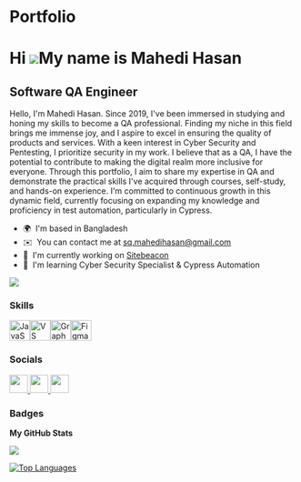 # Portfolio

Hi ![](https://user-images.githubusercontent.com/18350557/176309783-0785949b-9127-417c-8b55-ab5a4333674e.gif)My name is Mahedi Hasan
====================================================================================================================================

Software QA Engineer
--------------------

Hello, I'm Mahedi Hasan. Since 2019, I've been immersed in studying and honing my skills to become a QA professional. Finding my niche in this field brings me immense joy, and I aspire to excel in ensuring the quality of products and services. With a keen interest in Cyber Security and Pentesting, I prioritize security in my work. I believe that as a QA, I have the potential to contribute to making the digital realm more inclusive for everyone. Through this portfolio, I aim to share my expertise in QA and demonstrate the practical skills I've acquired through courses, self-study, and hands-on experience. I'm committed to continuous growth in this dynamic field, currently focusing on expanding my knowledge and proficiency in test automation, particularly in Cypress.

* 🌍  I'm based in Bangladesh
* ✉️  You can contact me at [sq.mahedihasan@gmail.com](mailto:sq.mahedihasan@gmail.com)
* 🚀  I'm currently working on [Sitebeacon](http://sitebeacon.io)
* 🧠  I'm learning Cyber Security Specialist & Cypress Automation

<a href="https://www.github.com/Mahedi7896" target="_blank" rel="noreferrer"><img
src="https://img.shields.io/github/followers/Mahedi7896?logo=github&style=for-the-badge&color=0891b2&labelColor=1c1917" /></a>

### Skills


<p align="left">
<a href="https://developer.mozilla.org/en-US/docs/Web/JavaScript" target="_blank" rel="noreferrer"><img src="https://raw.githubusercontent.com/danielcranney/readme-generator/main/public/icons/skills/javascript-colored.svg" width="36" height="36" alt="JavaScript" /></a><a href="https://code.visualstudio.com/" target="_blank" rel="noreferrer"><img src="https://raw.githubusercontent.com/danielcranney/readme-generator/main/public/icons/skills/visualstudiocode.svg" width="36" height="36" alt="VS Code" /></a><a href="https://graphql.org/" target="_blank" rel="noreferrer"><img src="https://raw.githubusercontent.com/danielcranney/readme-generator/main/public/icons/skills/graphql-colored.svg" width="36" height="36" alt="GraphQL" /></a><a href="https://www.figma.com/" target="_blank" rel="noreferrer"><img src="https://raw.githubusercontent.com/danielcranney/readme-generator/main/public/icons/skills/figma-colored.svg" width="36" height="36" alt="Figma" /></a>
</p>


### Socials

<p align="left"> <a href="https://www.facebook.com/Mahadi.7869" target="_blank" rel="noreferrer"> <picture> <source media="(prefers-color-scheme: dark)" srcset="https://raw.githubusercontent.com/danielcranney/readme-generator/main/public/icons/socials/facebook-dark.svg" /> <source media="(prefers-color-scheme: light)" srcset="https://raw.githubusercontent.com/danielcranney/readme-generator/main/public/icons/socials/facebook.svg" /> <img src="https://raw.githubusercontent.com/danielcranney/readme-generator/main/public/icons/socials/facebook.svg" width="32" height="32" /> </picture> </a> <a href="https://www.github.com/Mahedi7896" target="_blank" rel="noreferrer"> <picture> <source media="(prefers-color-scheme: dark)" srcset="https://raw.githubusercontent.com/danielcranney/readme-generator/main/public/icons/socials/github-dark.svg" /> <source media="(prefers-color-scheme: light)" srcset="https://raw.githubusercontent.com/danielcranney/readme-generator/main/public/icons/socials/github.svg" /> <img src="https://raw.githubusercontent.com/danielcranney/readme-generator/main/public/icons/socials/github.svg" width="32" height="32" /> </picture> </a> <a href="https://www.linkedin.com/in/sqmahedi-hasan/" target="_blank" rel="noreferrer"> <picture> <source media="(prefers-color-scheme: dark)" srcset="https://raw.githubusercontent.com/danielcranney/readme-generator/main/public/icons/socials/linkedin-dark.svg" /> <source media="(prefers-color-scheme: light)" srcset="https://raw.githubusercontent.com/danielcranney/readme-generator/main/public/icons/socials/linkedin.svg" /> <img src="https://raw.githubusercontent.com/danielcranney/readme-generator/main/public/icons/socials/linkedin.svg" width="32" height="32" /> </picture> </a></p>

### Badges

<b>My GitHub Stats</b>

<a href="http://www.github.com/Mahedi7896"><img src="https://github-readme-streak-stats.herokuapp.com/?user=Mahedi7896&stroke=3382ed&background=1c1917&ring=0891b2&fire=0891b2&currStreakNum=3382ed&currStreakLabel=0891b2&sideNums=3382ed&sideLabels=3382ed&dates=3382ed&hide_border=true" /></a>

<a href="https://github.com/Mahedi7896" align="left"><img src="https://github-readme-stats.vercel.app/api/top-langs/?username=Mahedi7896&langs_count=10&title_color=0891b2&text_color=3382ed&icon_color=0891b2&bg_color=1c1917&hide_border=true&locale=en&custom_title=Top%20%Languages" alt="Top Languages" /></a>
